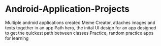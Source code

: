 # Android-Application-Projects
Multiple android applications created
Meme Creator, attaches images and texts together in an app
Path hero, the inital UI design for an app designed to get the quickest path between classes
Practice, random practice apps for learning
